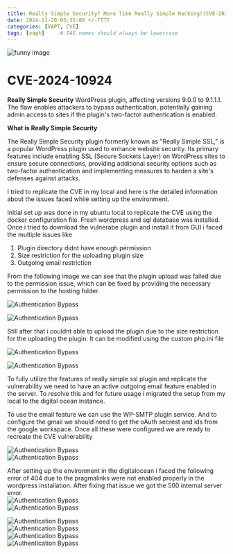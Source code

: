 ```yaml
---
title: Really Simple Security? More like Really Simple Hacking!(CVE-2024-10924)
date: 2024-11-20 05:35:00 +/-TTTT
categories: [VAPT, CVE]
tags: [vapt]     # TAG names should always be lowercase
---
```




![funny image](https://drive.google.com/thumbnail?id=10w9sKDNTFXz4TxO_cJ_9hEUVnvZxzDh6&sz=w1000) 

# CVE-2024-10924  

**Really Simple Security** WordPress plugin, affecting versions 9.0.0 to 9.1.1.1. The flaw enables attackers to bypass authentication, potentially gaining admin access to sites if the plugin's two-factor authentication is enabled.   

**What is Really Simple Security**  

The Really Simple Security plugin formerly known as "Really Simple SSL," is a popular WordPress plugin used to enhance website security. Its primary features include enabling SSL (Secure Sockets Layer) on WordPress sites to ensure secure connections, providing additional security options such as two-factor authentication and implementing measures to harden a site's defenses against attacks.  

I tried to replicate the CVE in my local and here is the detailed information about the issues faced while setting up the environment.  

Initial set up was done in my ubuntu local to replicate the CVE using the docker configuration file. Fresh wordpress and sql database was installed. Once i tried to download the vulnerabe plugin and install it from GUI i faced the multiple issues like 

1. Plugin directory didnt have enough permission
2. Size restriction for the uploading plugin size
3. Outgoing email restriction

From the following image we can see that the plugin upload was failed due to the permission issue, which can be fixed by providing the necessary permission to the hosting folder.  

![Authentication Bypass](https://drive.google.com/thumbnail?id=1GAUwSAZqBxPfxExQ_7NLFgXxEJ_mbMAJ&sz=w1000)  

![Authentication Bypass](https://drive.google.com/thumbnail?id=1pEQTuyLusOSbqMj9FvQJsFQ3sbY2kE-B&sz=w1000)  

Still after that i couldnt able to upload the plugin due to the size restriction for the uploading the plugin. It can be modified using the custom php.ini file  
   
![Authentication Bypass](https://drive.google.com/thumbnail?id=1Tn-6m8gtiFxowKXldt9nO3SgS_3ykUoT&sz=w1000)  


![Authentication Bypass](https://drive.google.com/thumbnail?id=1jiQOJ6mIqys5JZAno9nXdCzvjhNAQQ1O&sz=w1000)  


To fully utilize the features of really simple ssl plugin and replicate the vulnerability we need to have an active outgoing email feature enabled in the server. To resolve this and for future usage i migrated the setup from my local to the digital ocean instance.   

To use the email feature we can use the WP-SMTP plugin service. And to configure the gmail we should need to get the oAuth secrest and ids from the google workspace. Once all these were configured we are ready to recreate the CVE vulnerability 

![Authentication Bypass](https://drive.google.com/thumbnail?id=1Tx9JpVCGDS_NfRqDzpjcbaAE-qaADtfV&sz=w1000)  
![Authentication Bypass](https://drive.google.com/thumbnail?id=1yEcbO2GQof7UKLYm6Y7AYPLgvKF-MseY&sz=w1000) 

After setting up the environment in the digitalocean i faced the following error of 404 due to the pragmalinks were not enabled properly in the wordpress installation. After fixing that issue we got the 500 internal server error.  
![Authentication Bypass](https://drive.google.com/thumbnail?id=1KoNFeEgOQ3hRC5jh6XvdFIW38OoxJM_E&sz=w1000)  
![Authentication Bypass](https://drive.google.com/thumbnail?id=1oq1sabtcm-5FWIEy0tKdEmLowz3xS8Ak&sz=w1000)  
  
![Authentication Bypass](https://drive.google.com/thumbnail?id=12n2PnNGVciw-29MVv_aWxteo5Htopepa&sz=w1000)  
![Authentication Bypass](https://drive.google.com/thumbnail?id=1u1evphdcb_wbeLV8jPissJMhxF3oQbQz&sz=w1000)  
![Authentication Bypass](https://drive.google.com/thumbnail?id=15rPb-tRMZhkezksUDiKTsIKED1x5cDB0&sz=w1000)  
![Authentication Bypass](https://drive.google.com/thumbnail?id=1aVLlR9BdsvMnaaszZnzkaa2rHGWhRz0T&sz=w1000)  

